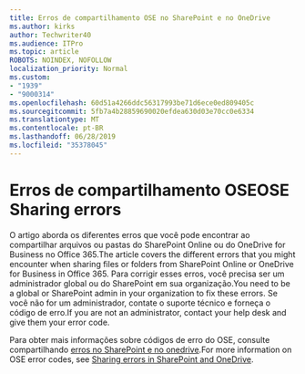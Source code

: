 ```yaml
---
title: Erros de compartilhamento OSE no SharePoint e no OneDrive
ms.author: kirks
author: Techwriter40
ms.audience: ITPro
ms.topic: article
ROBOTS: NOINDEX, NOFOLLOW
localization_priority: Normal
ms.custom:
- "1939"
- "9000314"
ms.openlocfilehash: 60d51a4266ddc56317993be71d6ece0ed809405c
ms.sourcegitcommit: 5fb7a4b28859690020efdea630d03e70cc0e6334
ms.translationtype: MT
ms.contentlocale: pt-BR
ms.lasthandoff: 06/28/2019
ms.locfileid: "35378045"
---
```

# <a name="ose-sharing-errors"></a><span data-ttu-id="12877-102">Erros de compartilhamento OSE</span><span class="sxs-lookup"><span data-stu-id="12877-102">OSE Sharing errors</span></span>

<span data-ttu-id="12877-103">O artigo aborda os diferentes erros que você pode encontrar ao compartilhar arquivos ou pastas do SharePoint Online ou do OneDrive for Business no Office 365.</span><span class="sxs-lookup"><span data-stu-id="12877-103">The article covers the different errors that you might encounter when sharing files or folders from SharePoint Online or OneDrive for Business in Office 365.</span></span> <span data-ttu-id="12877-104">Para corrigir esses erros, você precisa ser um administrador global ou do SharePoint em sua organização.</span><span class="sxs-lookup"><span data-stu-id="12877-104">You need to be a global or SharePoint admin in your organization to fix these errors.</span></span> <span data-ttu-id="12877-105">Se você não for um administrador, contate o suporte técnico e forneça o código de erro.</span><span class="sxs-lookup"><span data-stu-id="12877-105">If you are not an administrator, contact your help desk and give them your error code.</span></span>

<span data-ttu-id="12877-106">Para obter mais informações sobre códigos de erro do OSE, consulte compartilhando [erros no SharePoint e no onedrive](https://docs.microsoft.com/sharepoint/sharepoint-onedrive-error-message).</span><span class="sxs-lookup"><span data-stu-id="12877-106">For more information on OSE error codes, see [Sharing errors in SharePoint and OneDrive](https://docs.microsoft.com/sharepoint/sharepoint-onedrive-error-message).</span></span>
